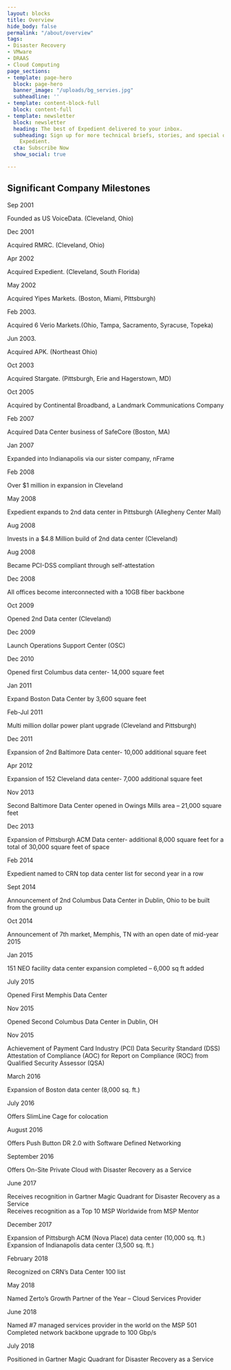```yaml
---
layout: blocks
title: Overview
hide_body: false
permalink: "/about/overview"
tags:
- Disaster Recovery
- VMware
- DRAAS
- Cloud Computing
page_sections:
- template: page-hero
  block: page-hero
  banner_image: "/uploads/bg_servies.jpg"
  subheadline: ''
- template: content-block-full
  block: content-full
- template: newsletter
  block: newsletter
  heading: The best of Expedient delivered to your inbox.
  subheading: Sign up for more technical briefs, stories, and special offers from
    Expedient.
  cta: Subscribe Now
  show_social: true

---
```

## Significant Company Milestones

Sep 2001

Founded as US VoiceData. (Cleveland, Ohio)

Dec 2001

Acquired RMRC. (Cleveland, Ohio)

Apr 2002

Acquired Expedient. (Cleveland, South Florida)

May 2002

Acquired Yipes Markets. (Boston, Miami, PIttsburgh)

Feb 2003.

Acquired 6 Verio Markets.(Ohio, Tampa, Sacramento, Syracuse, Topeka)

Jun 2003.

Acquired APK. (Northeast Ohio)

Oct 2003

Acquired Stargate. (Pittsburgh, Erie and Hagerstown, MD)

Oct 2005

Acquired by Continental Broadband, a Landmark Communications Company

Feb 2007

Acquired Data Center business of SafeCore (Boston, MA)

Jan 2007

Expanded into Indianapolis via our sister company, nFrame

Feb 2008

Over $1 million in expansion in Cleveland

May 2008

Expedient expands to 2nd data center in Pittsburgh (Allegheny Center Mall)

Aug 2008

Invests in a $4.8 Million build of 2nd data center (Cleveland)

Aug 2008

Became PCI-DSS compliant through self-attestation

Dec 2008

All offices become interconnected with a 10GB fiber backbone

Oct 2009

Opened 2nd Data center (Cleveland)

Dec 2009

Launch Operations Support Center (OSC)

Dec 2010

Opened first Columbus data center- 14,000 square feet

Jan 2011

Expand Boston Data Center by 3,600 square feet

Feb-Jul 2011

Multi million dollar power plant upgrade (Cleveland and Pittsburgh)

Dec 2011

Expansion of 2nd Baltimore Data center- 10,000 additional square feet

Apr 2012

Expansion of 152 Cleveland data center- 7,000 additional square feet

Nov 2013

Second Baltimore Data Center opened in Owings Mills area – 21,000 square feet

Dec 2013

Expansion of Pittsburgh ACM Data center- additional 8,000 square feet for a total of 30,000 square feet of space

Feb 2014

Expedient named to CRN top data center list for second year in a row

Sept 2014

Announcement of 2nd Columbus Data Center in Dublin, Ohio to be built from the ground up

Oct 2014

Announcement of 7th market, Memphis, TN with an open date of mid-year 2015

Jan 2015

151 NEO facility data center expansion completed – 6,000 sq ft added

July 2015

Opened First Memphis Data Center

Nov 2015

Opened Second Columbus Data Center in Dublin, OH

Nov 2015

Achievement of Payment Card Industry (PCI) Data Security Standard (DSS) Attestation of Compliance (AOC) for Report on Compliance (ROC) from Qualified Security Assessor (QSA)

March 2016

Expansion of Boston data center (8,000 sq. ft.)

July 2016

Offers SlimLine Cage for colocation

August 2016

Offers Push Button DR 2.0 with Software Defined Networking

September 2016

Offers On-Site Private Cloud with Disaster Recovery as a Service

June 2017

Receives recognition in Gartner Magic Quadrant for Disaster Recovery as a Service  
Receives recognition as a Top 10 MSP Worldwide from MSP Mentor

December 2017

Expansion of Pittsburgh ACM (Nova Place) data center (10,000 sq. ft.)  
Expansion of Indianapolis data center (3,500 sq. ft.)

February 2018

Recognized on CRN’s Data Center 100 list

May 2018

Named Zerto’s Growth Partner of the Year – Cloud Services Provider

June 2018

Named #7 managed services provider in the world on the MSP 501  
Completed network backbone upgrade to 100 Gbp/s

July 2018

Positioned in Gartner Magic Quadrant for Disaster Recovery as a Service